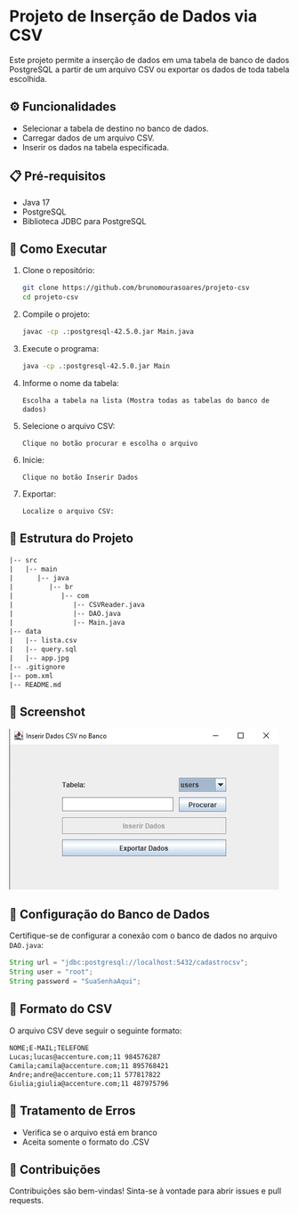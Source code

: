 # Projeto de Inserção de Dados via CSV

Este projeto permite a inserção de dados em uma tabela de banco de dados PostgreSQL a partir de um arquivo CSV ou exportar os dados de toda tabela escolhida.

## ⚙️ Funcionalidades
- Selecionar a tabela de destino no banco de dados.
- Carregar dados de um arquivo CSV.
- Inserir os dados na tabela especificada.

## 📋 Pré-requisitos
- Java 17
- PostgreSQL
- Biblioteca JDBC para PostgreSQL

## 🚀 Como Executar
1. Clone o repositório:
    ```bash
    git clone https://github.com/brunomourasoares/projeto-csv
    cd projeto-csv
    ```

2. Compile o projeto:
    ```bash
    javac -cp .:postgresql-42.5.0.jar Main.java
    ```

3. Execute o programa:
    ```bash
    java -cp .:postgresql-42.5.0.jar Main
    ```

4. Informe o nome da tabela:
    ```
    Escolha a tabela na lista (Mostra todas as tabelas do banco de dados)
    ```

5. Selecione o arquivo CSV:
    ```
    Clique no botão procurar e escolha o arquivo
    ```

6. Inicie:
    ```
    Clique no botão Inserir Dados
    ```
7. Exportar:
    ```
    Localize o arquivo CSV:
    ```

## 📂 Estrutura do Projeto
```
|-- src
|   |-- main
|      |-- java
|         |-- br
|            |-- com
|               |-- CSVReader.java
|               |-- DAO.java
|               |-- Main.java 
|-- data
|   |-- lista.csv
|   |-- query.sql
|   |-- app.jpg
|-- .gitignore
|-- pom.xml
|-- README.md
```

## 📸 Screenshot
![App](https://raw.githubusercontent.com/brunomourasoares/projeto-csv/refs/heads/main/data/app.jpg)

## 🔧 Configuração do Banco de Dados
Certifique-se de configurar a conexão com o banco de dados no arquivo `DAO.java`:
```java
String url = "jdbc:postgresql://localhost:5432/cadastrocsv";
String user = "root";
String password = "SuaSenhaAqui";
```

## 📑 Formato do CSV
O arquivo CSV deve seguir o seguinte formato:
```
NOME;E-MAIL;TELEFONE
Lucas;lucas@accenture.com;11 984576287
Camila;camila@accenture.com;11 895768421
Andre;andre@accenture.com;11 577817822
Giulia;giulia@accenture.com;11 487975796
```

## 🐞 Tratamento de Erros
- Verifica se o arquivo está em branco
- Aceita somente o formato do .CSV

## 🤝 Contribuições
Contribuições são bem-vindas! Sinta-se à vontade para abrir issues e pull requests.

